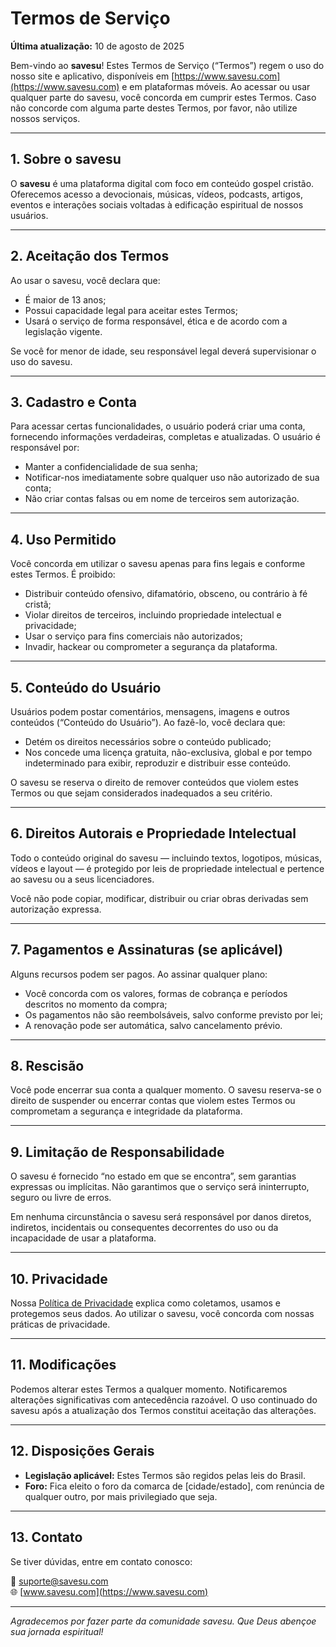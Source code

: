 # Termos de Serviço

**Última atualização:** 10 de agosto de 2025

Bem-vindo ao **savesu**! Estes Termos de Serviço (“Termos”) regem o uso do nosso site e aplicativo, disponíveis em [https://www.savesu.com](https://www.savesu.com) e em plataformas móveis. Ao acessar ou usar qualquer parte do savesu, você concorda em cumprir estes Termos. Caso não concorde com alguma parte destes Termos, por favor, não utilize nossos serviços.

---

## 1. Sobre o savesu

O **savesu** é uma plataforma digital com foco em conteúdo gospel cristão. Oferecemos acesso a devocionais, músicas, vídeos, podcasts, artigos, eventos e interações sociais voltadas à edificação espiritual de nossos usuários.

---

## 2. Aceitação dos Termos

Ao usar o savesu, você declara que:

- É maior de 13 anos;
- Possui capacidade legal para aceitar estes Termos;
- Usará o serviço de forma responsável, ética e de acordo com a legislação vigente.

Se você for menor de idade, seu responsável legal deverá supervisionar o uso do savesu.

---

## 3. Cadastro e Conta

Para acessar certas funcionalidades, o usuário poderá criar uma conta, fornecendo informações verdadeiras, completas e atualizadas. O usuário é responsável por:

- Manter a confidencialidade de sua senha;
- Notificar-nos imediatamente sobre qualquer uso não autorizado de sua conta;
- Não criar contas falsas ou em nome de terceiros sem autorização.

---

## 4. Uso Permitido

Você concorda em utilizar o savesu apenas para fins legais e conforme estes Termos. É proibido:

- Distribuir conteúdo ofensivo, difamatório, obsceno, ou contrário à fé cristã;
- Violar direitos de terceiros, incluindo propriedade intelectual e privacidade;
- Usar o serviço para fins comerciais não autorizados;
- Invadir, hackear ou comprometer a segurança da plataforma.

---

## 5. Conteúdo do Usuário

Usuários podem postar comentários, mensagens, imagens e outros conteúdos (“Conteúdo do Usuário”). Ao fazê-lo, você declara que:

- Detém os direitos necessários sobre o conteúdo publicado;
- Nos concede uma licença gratuita, não-exclusiva, global e por tempo indeterminado para exibir, reproduzir e distribuir esse conteúdo.

O savesu se reserva o direito de remover conteúdos que violem estes Termos ou que sejam considerados inadequados a seu critério.

---

## 6. Direitos Autorais e Propriedade Intelectual

Todo o conteúdo original do savesu — incluindo textos, logotipos, músicas, vídeos e layout — é protegido por leis de propriedade intelectual e pertence ao savesu ou a seus licenciadores.

Você não pode copiar, modificar, distribuir ou criar obras derivadas sem autorização expressa.

---

## 7. Pagamentos e Assinaturas (se aplicável)

Alguns recursos podem ser pagos. Ao assinar qualquer plano:

- Você concorda com os valores, formas de cobrança e períodos descritos no momento da compra;
- Os pagamentos não são reembolsáveis, salvo conforme previsto por lei;
- A renovação pode ser automática, salvo cancelamento prévio.

---

## 8. Rescisão

Você pode encerrar sua conta a qualquer momento. O savesu reserva-se o direito de suspender ou encerrar contas que violem estes Termos ou comprometam a segurança e integridade da plataforma.

---

## 9. Limitação de Responsabilidade

O savesu é fornecido “no estado em que se encontra”, sem garantias expressas ou implícitas. Não garantimos que o serviço será ininterrupto, seguro ou livre de erros.

Em nenhuma circunstância o savesu será responsável por danos diretos, indiretos, incidentais ou consequentes decorrentes do uso ou da incapacidade de usar a plataforma.

---

## 10. Privacidade

Nossa [Política de Privacidade](/privacy-policy) explica como coletamos, usamos e protegemos seus dados. Ao utilizar o savesu, você concorda com nossas práticas de privacidade.

---

## 11. Modificações

Podemos alterar estes Termos a qualquer momento. Notificaremos alterações significativas com antecedência razoável. O uso continuado do savesu após a atualização dos Termos constitui aceitação das alterações.

---

## 12. Disposições Gerais

- **Legislação aplicável:** Estes Termos são regidos pelas leis do Brasil.
- **Foro:** Fica eleito o foro da comarca de [cidade/estado], com renúncia de qualquer outro, por mais privilegiado que seja.

---

## 13. Contato

Se tiver dúvidas, entre em contato conosco:

📧 suporte@savesu.com  
🌐 [www.savesu.com](https://www.savesu.com)

---

_Agradecemos por fazer parte da comunidade savesu. Que Deus abençoe sua jornada espiritual!_

